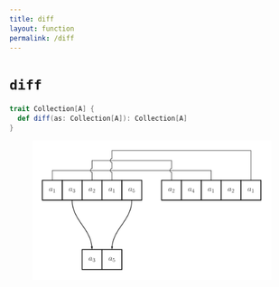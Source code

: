 ```yaml
---
title: diff
layout: function
permalink: /diff
---
```


# `diff`

~~~ scala
trait Collection[A] {
  def diff(as: Collection[A]): Collection[A]
}
~~~

<figure class="diagram">
  <img src="images/diff.svg" alt="diff function">
  <!-- <figcaption class="diagram-desc"></figcaption> -->
</figure>
